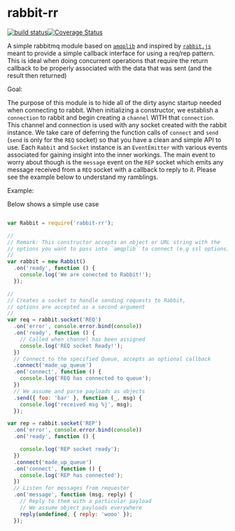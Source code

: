 # rabbit-rr

[![build status](https://img.shields.io/travis/jcrugzz/rabbit-rr/master.svg?style=flat-square)](http://travis-ci.org/jcrugzz/rabbit-rr)[![Coverage Status](https://img.shields.io/coveralls/jcrugzz/rabbit-rr/master.svg?style=flat-square)](https://coveralls.io/r/jcrugzz/rabbit-rr)

A simple rabbitmq module based on [`amqplib`][amqplib] and inspired by
[`rabbit.js`][rabbit.js] meant to provide a simple callback interface for using
a req/rep pattern. This is ideal when doing concurrent operations that require
the return callback to be properly associated with the data that was sent (and
the result then returned)

Goal:

The purpose of this module is to hide all of the dirty async startup needed when
connecting to rabbit. When initializing a constructor, we establish a `connection` to rabbit and
begin creating a `channel` WITH that `connection`. This channel and connection
is used with any socket created with the rabbit instance. We take care of
deferring the function calls of `connect` and `send` (`send` is only for the `REQ` socket) so
that you have a clean and simple API to use. Each `Rabbit` and `Socket` instance
is an `EventEmitter` with various events associated for gaining insight into the
inner workings. The main event to worry about though is the `message` event on
the `REP` socket which emits any message received from a `REQ` socket with
a callback to reply to it. Please see the example below to understand my
ramblings.

Example:

Below shows a simple use case

```js

var Rabbit = require('rabbit-rr');

//
// Remark: This constructor accepts an object or URL string with the
// options you want to pass into `amqplib` to connect (e.g ssl options)
//
var rabbit = new Rabbit()
  .on('ready', function () {
    console.log('We are conected to Rabbit!');
  });

//
// Creates a socket to handle sending requests to Rabbit,
// options are accepted as a second argument
//
var req = rabbit.socket('REQ')
  .on('error', console.error.bind(console))
  .on('ready', function () {
    // Called when channel has been assigned
    console.log('REQ socket Ready!');
  })
  // Connect to the specified Queue, accepts an optional callback
  .connect('made_up_queue')
  .on('connect', function () {
    console.log('REQ has connected to queue');
  })
  // We assume and parse payloads as objects
  .send({ foo: 'bar' }, function (_, msg) {
    console.log('received msg %j', msg);
  });

var rep = rabbit.socket('REP')
  .on('error', console.error.bind(console))
  .on('ready', function () {

    console.log('REP socket ready');
  })
  .connect('made_up_queue')
  .on('connect', function () {
    console.log('REP has connected');
  })
  // Listen for messages from requester
  .on('message', function (msg, reply) {
    // Reply to them with a particular payload
    // We assume object payloads everywhere
    reply(undefined, { reply: 'wooo' });
  });
```

[amqplib]: https://github.com/squaremo/amqp.node
[rabbit.js]: https://github.com/squaremo/rabbit.js

